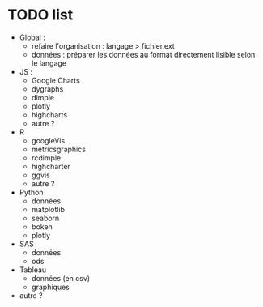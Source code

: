 # TODO list

- Global :
	- refaire l'organisation : langage > fichier.ext
	- données : préparer les données au format directement lisible selon le langage
- JS :
	- Google Charts
	- dygraphs
	- dimple
	- plotly
	- highcharts
	- autre ?
- R
	- googleVis
	- metricsgraphics 
	- rcdimple
	- highcharter
	- ggvis
	- autre ?
- Python
	- données
	- matplotlib
	- seaborn
	- bokeh
	- plotly
- SAS
	- données
	- ods
- Tableau
	- données (en csv)
	- graphiques
- autre ?
